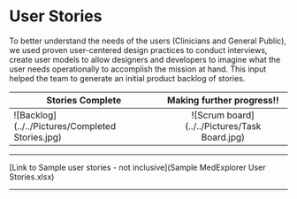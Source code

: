 # User Stories

To better understand the needs of the users (Clinicians and General Public), we used proven user-centered design practices to conduct interviews, create user models to allow designers and developers to imagine what the user needs operationally to accomplish the mission at hand. This input helped the team to generate an initial product backlog of stories.


| Stories Complete | Making further progress!! |
| ------------- |:-----------:|
| ![Backlog](../../Pictures/Completed Stories.jpg) | ![Scrum board](../../Pictures/Task Board.jpg) | 

***
[Link to Sample user stories - not inclusive](Sample MedExplorer User Stories.xlsx)
***
